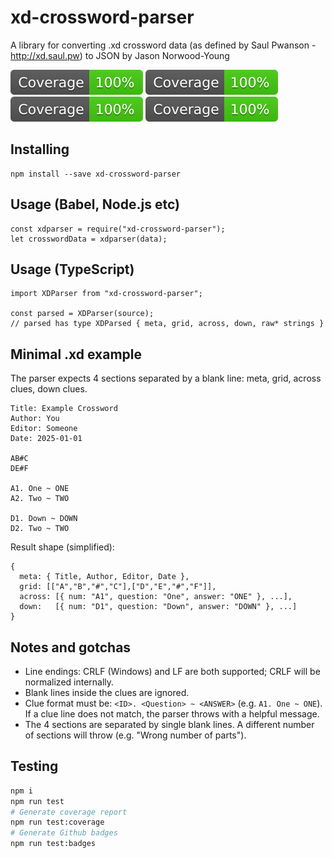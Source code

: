 # xd-crossword-parser
A library for converting .xd crossword data (as defined by Saul Pwanson - http://xd.saul.pw) to JSON by Jason Norwood-Young

![branches](coverage/badge-branches.svg) ![functions](coverage/badge-functions.svg) ![lines](coverage/badge-lines.svg) ![statements](coverage/badge-statements.svg)

## Installing

```
npm install --save xd-crossword-parser
```

## Usage (Babel, Node.js etc)

```
const xdparser = require("xd-crossword-parser");
let crosswordData = xdparser(data);
```

## Usage (TypeScript)

```
import XDParser from "xd-crossword-parser";

const parsed = XDParser(source);
// parsed has type XDParsed { meta, grid, across, down, raw* strings }
```

## Minimal .xd example

The parser expects 4 sections separated by a blank line: meta, grid, across clues, down clues.

```
Title: Example Crossword
Author: You
Editor: Someone
Date: 2025-01-01

AB#C
DE#F

A1. One ~ ONE
A2. Two ~ TWO

D1. Down ~ DOWN
D2. Two ~ TWO
```

Result shape (simplified):

```
{
  meta: { Title, Author, Editor, Date },
  grid: [["A","B","#","C"],["D","E","#","F"]],
  across: [{ num: "A1", question: "One", answer: "ONE" }, ...],
  down:   [{ num: "D1", question: "Down", answer: "DOWN" }, ...]
}
```

## Notes and gotchas

- Line endings: CRLF (Windows) and LF are both supported; CRLF will be normalized internally.
- Blank lines inside the clues are ignored.
- Clue format must be: `<ID>. <Question> ~ <ANSWER>` (e.g. `A1. One ~ ONE`). If a clue line does not match, the parser throws with a helpful message.
- The 4 sections are separated by single blank lines. A different number of sections will throw (e.g. "Wrong number of parts").

## Testing

```bash
npm i
npm run test
# Generate coverage report
npm run test:coverage
# Generate Github badges
npm run test:badges
```